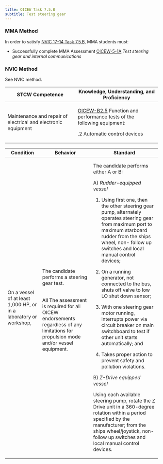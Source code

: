 ```yaml
---
title: OICEW Task 7.5.B 
subtitle: Test steering gear
---
```



### MMA Method

In order to satisfy  [NVIC 17-14  Task  7.5.B](/stcw23/assets/images/nvic-17-14.pdf), MMA students must:

* Successfully complete MMA Assessment  [OICEW-5-1A](OICEW-5-1A) *Test steering gear and internal communications*


### NVIC Method

<a onclick="togglevisibility('nvic_methods')" >See NVIC method.</a>

<div id='nvic_methods' class='hide'>

<table>
<thead>
<tr>
<th class='forty'> STCW Competence </th>
<th class='sixty'> Knowledge, Understanding, and Proficiency </th>
</tr>
</thead>




<tbody>
<tr><td markdown='1'>

Maintenance and repair of electrical and electronic equipment

</td><td markdown='1'>

[OICEW-B2.5](../../tables/31.html#OICEW-B2.5) Function and performance tests of the following equipment: 

.2  Automatic control devices

</td></tr>


</tbody>
</table>


<table>
<thead>
<tr><th class='twenty'>  Condition </th><th class='twenty'> Behavior </th><th  class='sixty'>Standard </th></tr>
</thead>
<tbody >



<tr><td markdown='1'>

On a vessel of at least 1,000 HP, or in a laboratory or workshop,

</td><td markdown='1'>

The candidate performs a steering gear test.

<br>

<div class="tooltip">All
<span class="tooltiptext">
The assessment is required for all OICEW endorsements regardless of any limitations for propulsion mode and/or vessel equipment.
</span>
</div>


</td><td markdown='1'>

The candidate performs either A or B: 
 
A) *Rudder-equipped vessel*

1. Using first one, then the other steering gear pump, alternately operates steering gear from maximum port to maximum starboard rudder from the ships wheel, non- follow up switches and local manual control devices;

2. On a running generator, not connected to the bus, shuts off valve to low LO shut down sensor;

3. With one steering gear motor running, interrupts power via circuit breaker on main switchboard to test if other unit starts automatically; and

4. Takes proper action to prevent safety and pollution violations. 

B)  *Z-Drive equipped vessel* 

Using each available steering pump, rotate the Z Drive unit in a 360-degree rotation within a period specified by the manufacturer; from the ships wheel/joystick, non-follow up switches and local manual control devices.

</td></tr>
</tbody>
</table>
</div>
